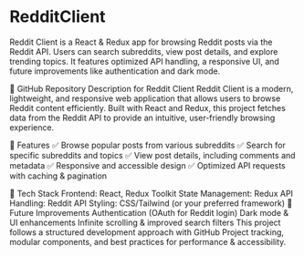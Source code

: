 # RedditClient
Reddit Client is a React &amp; Redux app for browsing Reddit posts via the Reddit API. Users can search subreddits, view post details, and explore trending topics. It features optimized API handling, a responsive UI, and future improvements like authentication and dark mode.

📌 GitHub Repository Description for Reddit Client
Reddit Client is a modern, lightweight, and responsive web application that allows users to browse Reddit content efficiently. Built with React and Redux, this project fetches data from the Reddit API to provide an intuitive, user-friendly browsing experience.

🚀 Features
✅ Browse popular posts from various subreddits
✅ Search for specific subreddits and topics
✅ View post details, including comments and metadata
✅ Responsive and accessible design
✅ Optimized API requests with caching & pagination

🔧 Tech Stack
Frontend: React, Redux Toolkit
State Management: Redux
API Handling: Reddit API
Styling: CSS/Tailwind (or your preferred framework)
📌 Future Improvements
Authentication (OAuth for Reddit login)
Dark mode & UI enhancements
Infinite scrolling & improved search filters
This project follows a structured development approach with GitHub Project tracking, modular components, and best practices for performance & accessibility.
